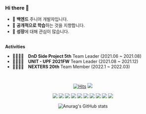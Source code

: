 ### Hi there 👋
- 🔭 **백엔드** 주니어 개발자입니다.
- 👯 **공개적으로 학습**하는 것을 지향합니다.
- 🤔 **성장**에 대해 관심이 많습니다.<br><br>

**Activities**
- 👨‍👩‍👧‍👦&emsp;**DnD Side Project 5th** Team Leader (2021.06 ~ 2021.08)
- 👨‍👩‍👧‍👦&emsp;**UNIT - UPF 2021FW** Team Leader (2021.08 ~ 2021.12)
- 👨‍👩‍👧‍👦&emsp;**NEXTERS 20th** Team Member (2022.1 ~ 2022.03)
<br>

 <div align="center">
 
[![Hits](https://hits.seeyoufarm.com/api/count/incr/badge.svg?url=https%3A%2F%2Fgithub.com%2FSongYunMin&count_bg=%2379C83D&title_bg=%23555555&icon=&icon_color=%23E7E7E7&title=hits&edge_flat=false)](https://hits.seeyoufarm.com)
 <a href="https://velog.io/@sms8377" target="_blank"><img src="https://img.shields.io/badge/Velog-03C75A?style=flat-square&logo=Vimeo&logoColor=white"/></a>
 <br>
 <p align="center">
<a href="[]" target="_blank"><img src="https://img.shields.io/badge/JavaScript-F7DF1E?style=flat-square&logo=JavaScript&logoColor=white"/></a>
<a href="[]" target="_blank"><img src="https://img.shields.io/badge/TypeScript-3178C6?style=flat-square&logo=TypeScript&logoColor=white"/></a> 
<a href="[]" target="_blank"><img src="https://img.shields.io/badge/Node.JS-339933?style=flat-square&logo=Node.js&logoColor=white"/></a>
<a href="[]" target="_blank"><img src="https://img.shields.io/badge/Express-000000?style=flat-square&logo=Express&logoColor=white"/></a>
<a href="[]" target="_blank"><img src="https://img.shields.io/badge/GraphQL-E10098?style=flat-square&logo=GraphQL&logoColor=white"/></a>
<a href="[]" target="_blank"><img src="https://img.shields.io/badge/NestJS-E0234E?style=flat-square&logo=NestJS&logoColor=white"/></a> 
<a href="[]" target="_blank"><img src="https://img.shields.io/badge/Sequelize-52B0E7?style=flat-square&logo=Sequelize&logoColor=white"/></a>
<a href="[]" target="_blank"><img src="https://img.shields.io/badge/Prisma-2D3748?style=flat-square&logo=Prisma&logoColor=white"/></a>
<a href="[]" target="_blank"><img src="https://img.shields.io/badge/Docker-2496ED?style=flat-square&logo=Docker&logoColor=white"/></a>
<a href="[]" target="_blank"><img src="https://img.shields.io/badge/AWS-232F3E?style=flat-square&logo=Amazon AWS&logoColor=white"/></a>
 
![Anurag's GitHub stats](https://github-readme-stats.vercel.app/api?username=SongYunMin&show_icons=true&theme=solarized-light)
 </div>
